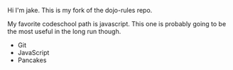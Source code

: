 Hi I'm jake. This is my fork of the dojo-rules repo.

My favorite codeschool path is javascript.  This one is probably going to be the most useful in the long run though.

* Git
* JavaScript
* Pancakes
